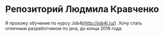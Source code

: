 ﻿# Репозиторий Людмила Кравченко

Я прохожу обучение по курсу Job4j(http://job4j.ru/). Хочу стать отличным разработчиком по java, до конца 2019 года.